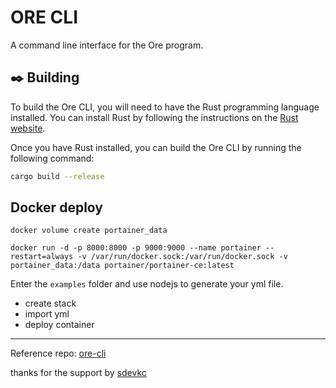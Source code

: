 # ORE CLI

A command line interface for the Ore program.

## **:black_nib:** Building

To build the Ore CLI, you will need to have the Rust programming language installed. You can install Rust by following the instructions on the [Rust website](https://www.rust-lang.org/tools/install).

Once you have Rust installed, you can build the Ore CLI by running the following command:

```sh
cargo build --release
```

## Docker deploy

```
docker volume create portainer_data
```

```
docker run -d -p 8000:8000 -p 9000:9000 --name portainer --restart=always -v /var/run/docker.sock:/var/run/docker.sock -v portainer_data:/data portainer/portainer-ce:latest
```

Enter the `examples` folder and use nodejs to generate your yml file.

- create stack
- import yml
- deploy container

------

Reference repo: [ore-cli](https://github.com/HardhatChad/ore-cli)

thanks for the support by [sdevkc](https://github.com/sdevkc)
